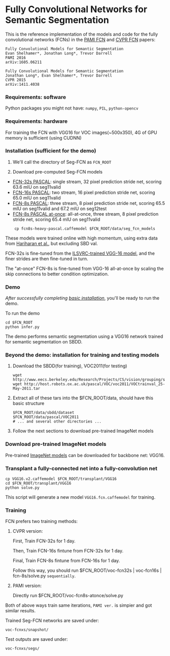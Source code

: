 # Fully Convolutional Networks for Semantic Segmentation

This is the reference implementation of the models and code for the fully convolutional networks (FCNs) in the [PAMI FCN](https://arxiv.org/abs/1605.06211) and [CVPR FCN](http://www.cv-foundation.org/openaccess/content_cvpr_2015/html/Long_Fully_Convolutional_Networks_2015_CVPR_paper.html) papers:

    Fully Convolutional Models for Semantic Segmentation
    Evan Shelhamer*, Jonathan Long*, Trevor Darrell
    PAMI 2016
    arXiv:1605.06211

    Fully Convolutional Models for Semantic Segmentation
    Jonathan Long*, Evan Shelhamer*, Trevor Darrell
    CVPR 2015
    arXiv:1411.4038

### Requirements: software

Python packages you might not have: `numpy`, `PIL`, `python-opencv`

### Requirements: hardware

For training the FCN with VGG16 for VOC images(~500x350), 4G of GPU memory is sufficient (using CUDNN)

### Installation (sufficient for the demo)

1. We'll call the directory of Seg-FCN as `FCN_ROOT`

2. Download pre-computed Seg-FCN models

* [FCN-32s PASCAL](http://dl.caffe.berkeleyvision.org/fcn32s-heavy-pascal.caffemodel): single stream, 32 pixel prediction stride net, scoring 63.6 mIU on seg11valid
* [FCN-16s PASCAL](http://dl.caffe.berkeleyvision.org/fcn16s-heavy-pascal.caffemodel): two stream, 16 pixel prediction stride net, scoring 65.0 mIU on seg11valid
* [FCN-8s PASCAL](http://dl.caffe.berkeleyvision.org/fcn8s-heavy-pascal.caffemodel): three stream, 8 pixel prediction stride net, scoring 65.5 mIU on seg11valid and 67.2 mIU on seg12test
* [FCN-8s PASCAL at-once](http://dl.caffe.berkeleyvision.org/fcn8s-atonce-pascal.caffemodel): all-at-once, three stream, 8 pixel prediction stride net, scoring 65.4 mIU on seg11valid

```Shell
    cp fcn8s-heavy-pascal.caffemodel $FCN_ROOT/data/seg_fcn_models
```

These models were trained online with high momentum, using extra data from [Hariharan et al.](http://www.cs.berkeley.edu/~bharath2/codes/SBD/download.html), but excluding SBD val.

FCN-32s is fine-tuned from the [ILSVRC-trained VGG-16 model](https://github.com/BVLC/caffe/wiki/Model-Zoo#models-used-by-the-vgg-team-in-ilsvrc-2014), and the finer strides are then fine-tuned in turn.

The "at-once" FCN-8s is fine-tuned from VGG-16 all-at-once by scaling the skip connections to better condition optimization.

### Demo

*After successfully completing [basic installation](#installation-sufficient-for-the-demo)*, you'll be ready to run the demo.

To run the demo
```Shell
cd $FCN_ROOT
python infer.py
```
The demo performs semantic segmentation using a VGG16 network trained for semantic segmentation on SBDD.

### Beyond the demo: installation for training and testing models
1. Download the SBDD(for training), VOC2011(for testing)

	```Shell
	wget http://www.eecs.berkeley.edu/Research/Projects/CS/vision/grouping/semantic_contours/benchmark.tgz
	wget http://host.robots.ox.ac.uk/pascal/VOC/voc2011/VOCtrainval_25-May-2011.tar
	```

2. Extract all of these tars into the $FCN_ROOT/data, should have this basic structure

	```Shell
  	$FCN_ROOT/data/sbdd/dataset
  	$FCN_ROOT/data/pascal/VOC2011
  	# ... and several other directories ...
  	```
3. Follow the next sections to download pre-trained ImageNet models

### Download pre-trained ImageNet models

Pre-trained [ImageNet models](http://pan.baidu.com/s/1eSGLwsE) can be downloaded for backbone net: VGG16.

### Transplant a fully-connected net into a fully-convolution net

```Shell
cp VGG16.v2.caffemodel $FCN_ROOT/transplant/VGG16
cd $FCN_ROOT/transplant/VGG16
python solve.py
```
This script will generate a new model ``VGG16.fcn.caffemodel`` for training.


### Training

FCN prefers two training methods:

1. CVPR version:

    First, Train FCN-32s for 1 day.

    Then, Train FCN-16s fintune from FCN-32s for 1 day.

    Final, Train FCN-8s fintune from FCN-16s for 1 day.

    Follow this way, you should run $FCN_ROOT/voc-fcn32s | voc-fcn16s | fcn-8s/solve.py ``sequentially``.

2. PAMI version:

    Directly run $FCN_ROOT/voc-fcn8s-atonce/solve.py

Both of above ways train same iterations, ``PAMI ver.`` is simpier and got similar results.


Trained Seg-FCN networks are saved under:

```
voc-fcnxs/snapshot/
```

Test outputs are saved under:

```
voc-fcnxs/segs/
```
